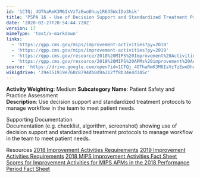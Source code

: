 ```yaml
---
id: '1CTQj_4OThaRmK3M6IsVzTzEwoDhuy1R635WxIDo3hik'
title: 'PSPA 16 - Use of Decision Support and Standardized Treatment Protocols'
date: '2020-02-27T20:54:44.720Z'
version: 17
mimeType: 'text/x-markdown'
links:
  - 'https://qpp.cms.gov/mips/improvement-activities?py=2018'
  - 'https://qpp.cms.gov/mips/improvement-activities?py=2019'
  - 'https://qpp.cms.gov/resource/2018%20MIPS%20Improvement%20Activities%20Fact%20Sheet'
  - 'https://qpp.cms.gov/resource/2018%20MIPS%20APMs%20improvement%20Activities%20scores%20fact%20sheet'
source: 'https://drive.google.com/open?id=1CTQj_4OThaRmK3M6IsVzTzEwoDhuy1R635WxIDo3hik'
wikigdrive: '29e351919e760c8794db0d9a212ff8b34e4d345c'
---
```





**Activity Weighting**: Medium
**Subcategory Name**: Patient Safety and Practice Assessment  
**Description**: Use decision support and standardized treatment protocols to manage workflow in the team to meet patient needs.




Supporting Documentation  
Documentation (e.g. checklist, algorithm, screenshot) showing use of decision support and standardized treatment protocols to manage workflow in the team to meet patient needs.




Resources
[2018 Improvement Activities Requirements](https://qpp.cms.gov/mips/improvement-activities?py=2018)
[2019 Improvement Activities Requirements](https://qpp.cms.gov/mips/improvement-activities?py=2019)
[2018 MIPS Improvement Activities Fact Sheet](https://qpp.cms.gov/resource/2018%20MIPS%20Improvement%20Activities%20Fact%20Sheet)  
[Scores for Improvement Activities for MIPS APMs in the 2018 Performance Period Fact Sheet](https://qpp.cms.gov/resource/2018%20MIPS%20APMs%20improvement%20Activities%20scores%20fact%20sheet)
